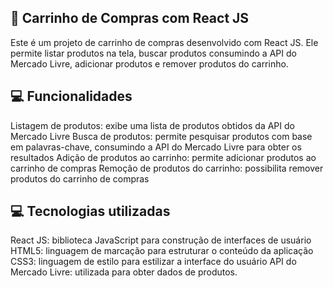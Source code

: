 
##  🛒  Carrinho de Compras com React JS

Este é um projeto de carrinho de compras desenvolvido com React JS. Ele permite listar produtos na tela, buscar produtos consumindo a API do Mercado Livre, adicionar produtos e remover produtos do carrinho.

##  💻 Funcionalidades

 Listagem de produtos: exibe uma lista de produtos obtidos da API do Mercado Livre
 Busca de produtos: permite pesquisar produtos com base em palavras-chave, consumindo a API do Mercado Livre para obter os resultados
 Adição de produtos ao carrinho: permite adicionar produtos ao carrinho de compras
 Remoção de produtos do carrinho: possibilita remover produtos do carrinho de compras

##  💻 Tecnologias utilizadas

 React JS: biblioteca JavaScript para construção de interfaces de usuário
 HTML5: linguagem de marcação para estruturar o conteúdo da aplicação
 CSS3: linguagem de estilo para estilizar a interface do usuário
 API do Mercado Livre: utilizada para obter dados de produtos.
  
